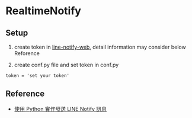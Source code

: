 # RealtimeNotify

## Setup

1. create token in [line-notify-web](https://notify-bot.line.me/zh_TW/), detail information may consider below Reforence

2. create conf.py file and set token in conf.py

```
token = 'set your token'
```

## Reference

- [使用 Python 實作發送 LINE Notify 訊息](https://bustlec.github.io/note/2018/07/10/line-notify-using-python/)
